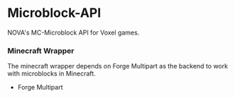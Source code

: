 # Microblock-API
NOVA's MC-Microblock API for Voxel games.

### Minecraft Wrapper
The minecraft wrapper depends on Forge Multipart as the backend to work with microblocks in Minecraft.
* Forge Multipart